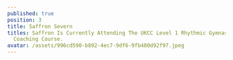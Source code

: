 ```yaml
---
published: true
position: 3
title: Saffron Severn
titles: Saffron Is Currently Attending The UKCC Level 1 Rhythmic Gymnastics
  Coaching Course.
avatar: /assets/996cd590-b892-4ec7-9df6-9fb480d92f97.jpeg
---
```

